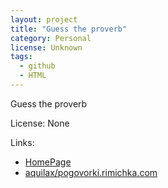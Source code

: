 ```yaml
---
layout: project
title: "Guess the proverb"
category: Personal
license: Unknown
tags:
  - github
  - HTML
---
```


Guess the proverb

License: None

Links:

* [HomePage](https://pogovorki.rimichka.com/)
* [aquilax/pogovorki.rimichka.com](https://github.com/aquilax/pogovorki.rimichka.com)

